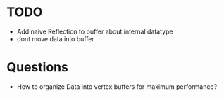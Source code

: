 # TODO
- Add naive Reflection to buffer about internal datatype
- dont move data into buffer
# Questions

- How to organize Data into vertex buffers for maximum performance?